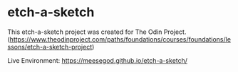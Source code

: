 # etch-a-sketch
This etch-a-sketch project was created for The Odin Project. (https://www.theodinproject.com/paths/foundations/courses/foundations/lessons/etch-a-sketch-project)

Live Environment: https://meesegod.github.io/etch-a-sketch/
